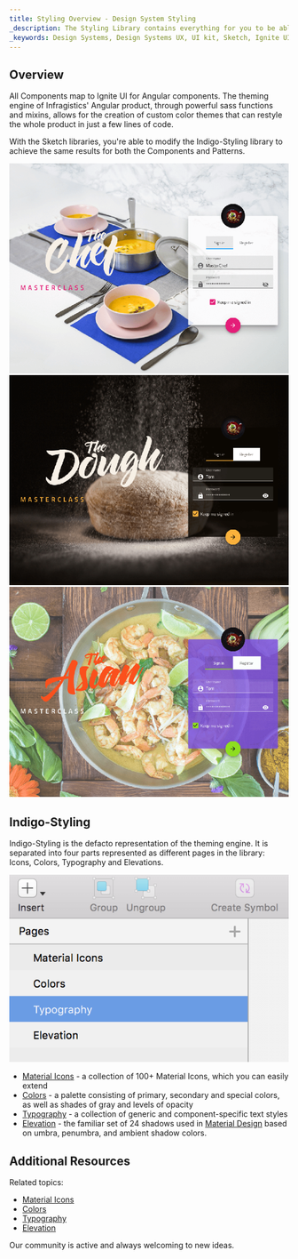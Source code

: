 ```yaml
---
title: Styling Overview - Design System Styling
_description: The Styling Library contains everything for you to be able to define themes for both Components and Patterns.
_keywords: Design Systems, Design Systems UX, UI kit, Sketch, Ignite UI for Angular, Sketch to Angular, Sketch to Angular, Angular, Angular Design System, Export code from Sketch, Design Kits for Angular, Sketch HTML, Sketch to HTML, Sketch UI kits
---
```


## Overview

All Components map to Ignite UI for Angular components. The theming engine of Infragistics' Angular product, through powerful sass functions and mixins, allows for the creation of custom color themes that can restyle the whole product in just a few lines of code.

With the Sketch libraries, you're able to modify the Indigo-Styling library to achieve the same results for both the Components and Patterns.

<img src="../images/theme_overview_default.png" />

<img src="../images/theme_overview_dark.png" />

<img src="../images/theme_overview_vibrant.png" />

## Indigo-Styling

Indigo-Styling is the defacto representation of the theming engine. It is separated into four parts represented as different pages in the library: Icons, Colors, Typography and Elevations.

<img src="../images/styling_structure.png"/>

- [Material Icons](material-icons.md) - a collection of 100+ Material Icons, which you can easily extend
- [Colors](colors.md) - a palette consisting of primary, secondary and special colors, as well as shades of gray and levels of opacity
- [Typography](typography.md) - a collection of generic and component-specific text styles
- [Elevation](elevation.md) - the familiar set of 24 shadows used in [Material Design](https://material.io/design/environment/elevation.html) based on umbra, penumbra, and ambient shadow colors.

## Additional Resources

Related topics:

- [Material Icons](material-icons.md)
- [Colors](colors.md)
- [Typography](typography.md)
- [Elevation](elevation.md)
  <div class="divider--half"></div>

Our community is active and always welcoming to new ideas.


